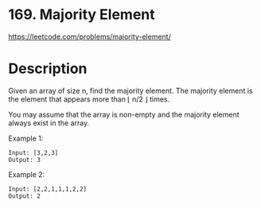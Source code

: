 # 169. Majority Element

https://leetcode.com/problems/majority-element/

# Description

Given an array of size n, find the majority element.
The majority element is the element that appears more than ⌊ n/2 ⌋ times.

You may assume that the array is non-empty and
the majority element always exist in the array.

Example 1:
```
Input: [3,2,3]
Output: 3
```

Example 2:
```
Input: [2,2,1,1,1,2,2]
Output: 2
```
